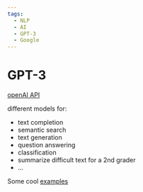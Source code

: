 ```yaml
---
tags:
  - NLP
  - AI
  - GPT-3
  - Google
---
```


# GPT-3
[openAI API](https://openai.com/api/)

different models for:

- text completion
- semantic search
- text generation
- question answering
- classification
- summarize difficult text for a 2nd grader
- ...

Some cool [examples](https://beta.openai.com/examples)
